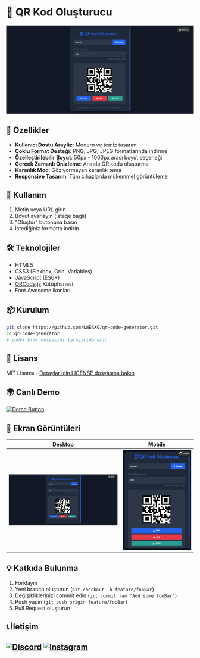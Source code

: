 # 💎 QR Kod Oluşturucu

![QR Kod Oluşturucu Arayüzü](./img/image.png)

## 📌 Özellikler

- **Kullanıcı Dostu Arayüz**: Modern ve temiz tasarım
- **Çoklu Format Desteği**: PNG, JPG, JPEG formatlarında indirme
- **Özelleştirilebilir Boyut**: 50px - 1000px arası boyut seçeneği
- **Gerçek Zamanlı Önizleme**: Anında QR kodu oluşturma
- **Karanlık Mod**: Göz yormayan karanlık tema
- **Responsive Tasarım**: Tüm cihazlarda mükemmel görüntüleme

## 🚀 Kullanım

1. Metin veya URL girin
2. Boyut ayarlayın (isteğe bağlı)
3. "Oluştur" butonuna basın
4. İstediğiniz formatta indirin

## 🛠️ Teknolojiler

- HTML5
- CSS3 (Flexbox, Grid, Variables)
- JavaScript (ES6+)
- [QRCode.js](https://davidshimjs.github.io/qrcodejs/) Kütüphanesi
- Font Awesome ikonları

## 📦 Kurulum

```bash
git clone https://github.com/LWEAXO/qr-code-generator.git
cd qr-code-generator
# index.html dosyasını tarayıcıda açın
```

## 📜 Lisans
MIT Lisansı - [Detaylar için LICENSE dosyasına bakın](LICENSE)

## 🌍 Canlı Demo
[![Demo Button](https://img.shields.io/badge/Canlı_Demo-Test_Edin-2a9d8f?style=for-the-badge)](https://qr-code-generatorrr-lweaxo.vercel.app/)

## 📸 Ekran Görüntüleri

| Desktop | Mobile |
|---------|--------|
| ![Desktop](./img/image.png) | ![Mobile](./img/image2.png) |

## 💡 Katkıda Bulunma

1. Forklayın
2. Yeni branch oluşturun (`git checkout -b feature/fooBar`)
3. Değişikliklerinizi commit edin (`git commit -am 'Add some fooBar'`)
4. Push yapın (`git push origin feature/fooBar`)
5. Pull Request oluşturun

## 📞 İletişim

[![Discord](https://img.shields.io/badge/Discord-LWEAXO-5865F2?style=for-the-badge&logo=discord)](https://discord.com/users/1015356240492245054)
[![Instagram](https://img.shields.io/badge/Instagram-@lweaxo-E4405F?style=for-the-badge&logo=instagram&logoColor=white)](https://instagram.com/)
---
